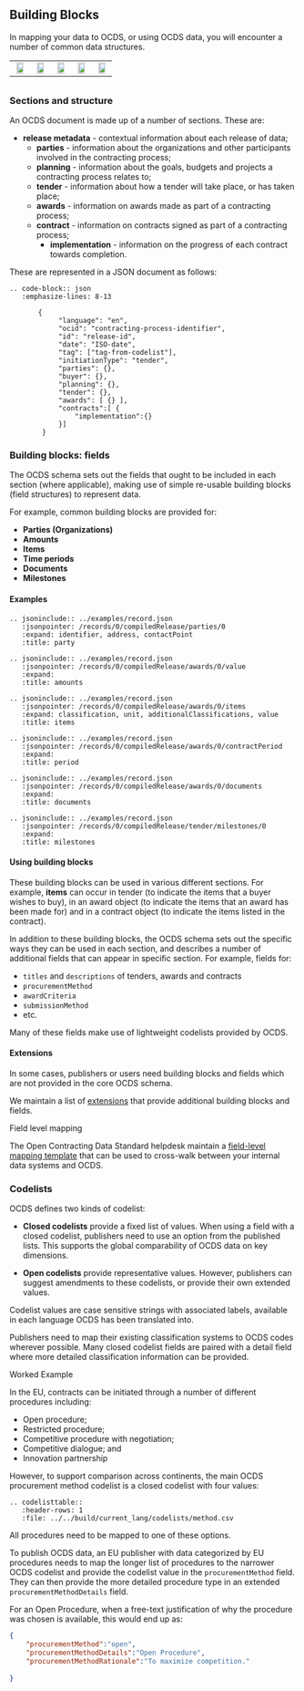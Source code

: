 ## Building Blocks

In mapping your data to OCDS, or using OCDS data, you will encounter a number of common data structures.

<table style="margin-bottom:2em;">
    <tr>
        <td width="20%" align="center"><img src="../../_static/svg/green_organisation.svg" width="80%"></td>
        <td width="20%" align="center"><img src="../../_static/svg/green_value.svg" width="80%"></td>
        <td width="20%" align="center"><img src="../../_static/svg/green_items.svg" width="80%"></td>
        <td width="20%" align="center"><img src="../../_static/svg/green_milestone.svg" width="80%"></td>
        <td width="20%" align="center"><img src="../../_static/svg/green_documents.svg" width="80%"></td>
    </tr>
</table>

### Sections and structure

An OCDS document is made up of a number of sections. These are:

* **release metadata** - contextual information about each release of data;
  * **parties** - information about the organizations and other participants involved in the contracting process;
  * **planning** - information about the goals, budgets and projects a contracting process relates to;
  * **tender** - information about how a tender will take place, or has taken place;
  * **awards** - information on awards made as part of a contracting process;
  * **contract** - information on contracts signed as part of a contracting process;
    * **implementation** - information on the progress of each contract towards  completion.

These are represented in a JSON document as follows:

```eval_rst
.. code-block:: json
   :emphasize-lines: 8-13
       
       {
            "language": "en",
            "ocid": "contracting-process-identifier",
            "id": "release-id",
            "date": "ISO-date",
            "tag": ["tag-from-codelist"],
            "initiationType": "tender",
            "parties": {},
            "buyer": {},
            "planning": {},
            "tender": {},
            "awards": [ {} ],
            "contracts":[ {
                "implementation":{}
            }]
        }
```

### Building blocks: fields

The OCDS schema sets out the fields that ought to be included in each section (where applicable), making use of simple re-usable building blocks (field structures) to represent data. 

For example, common building blocks are provided for:

* **Parties (Organizations)** 
* **Amounts** 
* **Items**
* **Time periods**
* **Documents** 
* **Milestones**

#### Examples

```eval_rst
.. jsoninclude:: ../examples/record.json
   :jsonpointer: /records/0/compiledRelease/parties/0
   :expand: identifier, address, contactPoint
   :title: party

```

```eval_rst
.. jsoninclude:: ../examples/record.json
   :jsonpointer: /records/0/compiledRelease/awards/0/value
   :expand: 
   :title: amounts

```

```eval_rst
.. jsoninclude:: ../examples/record.json
   :jsonpointer: /records/0/compiledRelease/awards/0/items
   :expand: classification, unit, additionalClassifications, value
   :title: items

```

```eval_rst
.. jsoninclude:: ../examples/record.json
   :jsonpointer: /records/0/compiledRelease/awards/0/contractPeriod
   :expand: 
   :title: period

```

```eval_rst
.. jsoninclude:: ../examples/record.json
   :jsonpointer: /records/0/compiledRelease/awards/0/documents
   :expand: 
   :title: documents

```

```eval_rst
.. jsoninclude:: ../examples/record.json
   :jsonpointer: /records/0/compiledRelease/tender/milestones/0
   :expand: 
   :title: milestones

```

#### Using building blocks

These building blocks can be used in various different sections. For example, **items** can occur in tender (to indicate the items that a buyer wishes to buy), in an award object (to indicate the items that an award has been made for) and in a contract object (to indicate the items listed in the contract). 

In addition to these building blocks, the OCDS schema sets out the specific ways they can be used in each section, and describes a number of additional fields that can appear in specific section. For example, fields for:

* `titles` and `descriptions` of tenders, awards and contracts
* `procurementMethod`
* `awardCriteria`
* `submissionMethod`
* etc.

Many of these fields make use of lightweight codelists provided by OCDS. 

#### Extensions

In some cases, publishers or users need building blocks and fields which are not provided in the core OCDS schema. 

We maintain a list of [extensions](../guidance/model/extensions) that provide additional building blocks and fields.

<div class="example hint" markdown=1>

<p class="first admonition-title">Field level mapping</p>

The Open Contracting Data Standard helpdesk maintain a [field-level mapping template](http://www.open-contracting.org/resources/ocds-field-level-mapping-template/) that can be used to cross-walk between your internal data systems and OCDS.  

</div>

### Codelists

OCDS defines two kinds of codelist:

* **Closed codelists** provide a fixed list of values. When using a field with a closed codelist, publishers need to use an option from the published lists. This supports the global comparability of OCDS data on key dimensions.

* **Open codelists** provide representative values. However, publishers can suggest amendments to these codelists, or provide their own extended values.

Codelist values are case sensitive strings with associated labels, available in each language OCDS has been translated into. 

Publishers need to map their existing classification systems to OCDS codes wherever possible. Many closed codelist fields are paired with a detail field where more detailed classification information can be provided. 

<div class="example hint" markdown=1>

<p class="first admonition-title">Worked Example</p>

In the EU, contracts can be initiated through a number of different procedures including:

* Open procedure;
* Restricted procedure; 
* Competitive procedure with negotiation; 
* Competitive dialogue; and
* Innovation partnership

However, to support comparison across continents, the main OCDS procurement method codelist is a closed codelist with four values:

```eval_rst
.. codelisttable::
   :header-rows: 1
   :file: ../../build/current_lang/codelists/method.csv
```

All procedures need to be mapped to one of these options. 

To publish OCDS data, an EU publisher with data categorized by EU procedures needs to map the longer list of procedures to the narrower OCDS codelist and provide the codelist value in the `procurementMethod` field. They can then provide the more detailed procedure type in an extended `procurementMethodDetails` field.

For an Open Procedure, when a free-text justification of why the procedure was chosen is available, this would end up as:

```json
{
    "procurementMethod":"open",
    "procurementMethodDetails":"Open Procedure",
    "procurementMethodRationale":"To maximize competition."
    
}
```

</div>

<!--ToDo: Add section on mapping - including links to mapping tools -->

